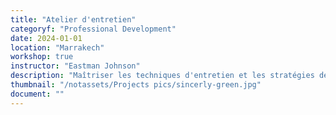 ```yaml
---
title: "Atelier d'entretien"
categoryf: "Professional Development"
date: 2024-01-01
location: "Marrakech"
workshop: true
instructor: "Eastman Johnson"
description: "Maîtriser les techniques d'entretien et les stratégies de réussite professionnelle."
thumbnail: "/notassets/Projects pics/sincerly-green.jpg"
document: ""
---
```

